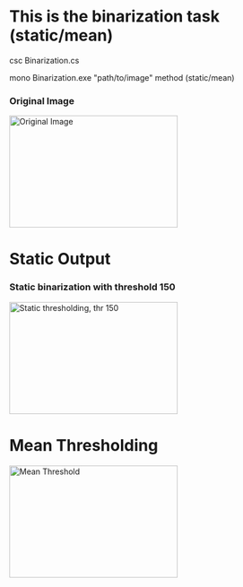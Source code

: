 # This is the binarization task (static/mean)

csc Binarization.cs

mono Binarization.exe "path/to/image" method (static/mean)


### Original Image
<img src = "https://github.com/Rashid12Kandah/training-assignment-1/blob/master/Cute_dog.jpg" alt="Original Image" width="300" height="200">

# Static Output
### Static binarization with threshold 150

<img src = "https://github.com/Rashid12Kandah/training-assignment-1/blob/master/static_06c911b0-8783-4618-ad29-84740c92d143.jpg" alt = "Static thresholding, thr 150" width="300" height="200">


# Mean Thresholding
<img src="https://github.com/Rashid12Kandah/training-assignment-1/blob/master/mean_dbd7c65b-554d-44e9-9eb6-f344bb5e945a.jpg" alt="Mean Threshold" width="300" height="200">
